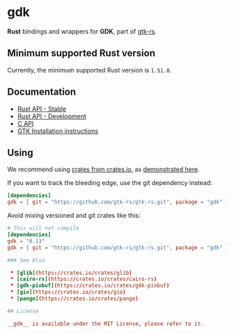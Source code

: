# gdk 

__Rust__ bindings and wrappers for __GDK__, part of [gtk-rs](https://github.com/gtk-rs/gtk-rs).

## Minimum supported Rust version

Currently, the minimum supported Rust version is `1.51.0`.

## Documentation

 * [Rust API - Stable](https://gtk-rs.org/docs/gdk/)
 * [Rust API - Development](https://gtk-rs.org/gtk-rs/git/docs/gdk)
 * [C API](https://developer.gnome.org/gdk3/stable/)
 * [GTK Installation instructions](https://www.gtk.org/docs/installations/)

## Using

We recommend using [crates from crates.io](https://crates.io/keywords/gtk-rs),
as [demonstrated here](https://gtk-rs.org/#using).

If you want to track the bleeding edge, use the git dependency instead:

```toml
[dependencies]
gdk = { git = "https://github.com/gtk-rs/gtk-rs.git", package = "gdk" }
```

Avoid mixing versioned and git crates like this:

```toml
# This will not compile
[dependencies]
gdk = "0.13"
gdk = { git = "https://github.com/gtk-rs/gtk-rs.git", package = "gdk" }

### See Also

 * [glib](https://crates.io/crates/glib)
 * [cairo-rs](https://crates.io/crates/cairo-rs)
 * [gdk-pixbuf](https://crates.io/crates/gdk-pixbuf)
 * [gio](https://crates.io/crates/gio)
 * [pango](https://crates.io/crates/pango)

## License

__gdk__ is available under the MIT License, please refer to it.
